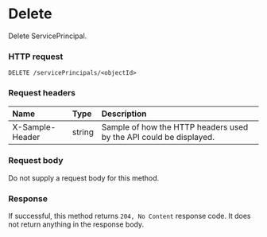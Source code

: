 # Delete

Delete ServicePrincipal.
### HTTP request
```http
DELETE /servicePrincipals/<objectId>

```
### Request headers
| Name       | Type | Description|
|:---------------|:--------|:----------|
| X-Sample-Header  | string  | Sample of how the HTTP headers used by the API could be displayed.|

### Request body
Do not supply a request body for this method.


### Response
If successful, this method returns `204, No Content` response code. It does not return anything in the response body.


<!-- uuid: 51c58644-17ea-4d5c-9d66-9c6d0ff7c9b5
2015-10-12 23:19:40 UTC -->